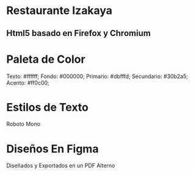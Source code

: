 # Restaurante Izakaya

## Html5 basado en Firefox y Chromium

# Paleta de Color

Texto: #ffffff;
Fondo: #000000;
Primario: #dbfffd;
Secundario: #30b2a5;
Acento: #ff0c00;

# Estilos de Texto

Roboto Mono

# Diseños En Figma

Diseñados y Exportados en un PDF Alterno